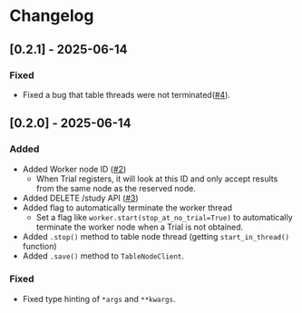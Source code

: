 # Changelog

## [0.2.1] - 2025-06-14

### Fixed
- Fixed a bug that table threads were not terminated([#4](https://github.com/atsuhiron/lite_dist2/pull/5)).

## [0.2.0] - 2025-06-14

### Added
- Added Worker node ID ([#2](https://github.com/atsuhiron/lite_dist2/pull/2))
  - When Trial registers, it will look at this ID and only accept results from the same node as the reserved node.
- Added DELETE /study API ([#3](https://github.com/atsuhiron/lite_dist2/pull/3))
- Added flag to automatically terminate the worker thread
  - Set a flag like `worker.start(stop_at_no_trial=True)` to automatically terminate the worker node when a Trial is not obtained.
- Added `.stop()` method to table node thread (getting `start_in_thread()` function)
- Added `.save()` method to `TableNodeClient`.

### Fixed
- Fixed type hinting of `*args` and `**kwargs`.
